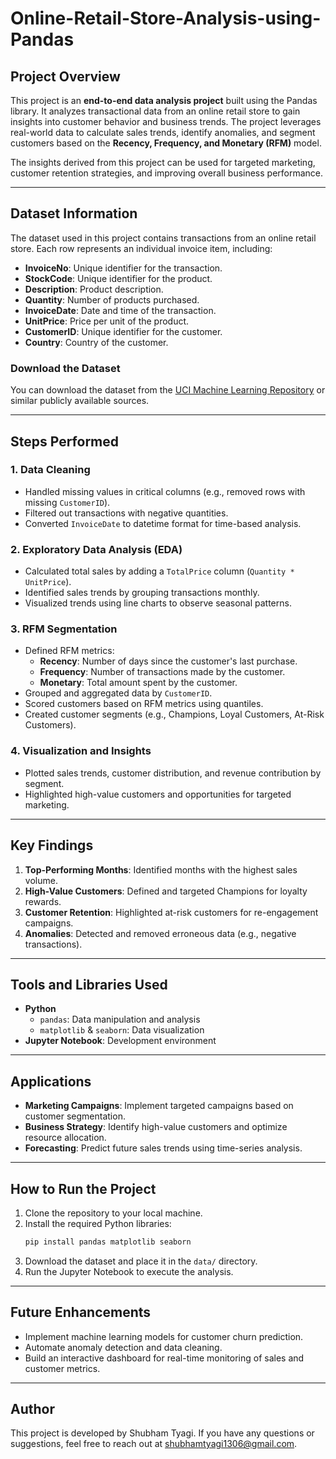 # Online-Retail-Store-Analysis-using-Pandas

## Project Overview
This project is an **end-to-end data analysis project** built using the Pandas library. It analyzes transactional data from an online retail store to gain insights into customer behavior and business trends. The project leverages real-world data to calculate sales trends, identify anomalies, and segment customers based on the **Recency, Frequency, and Monetary (RFM)** model. 

The insights derived from this project can be used for targeted marketing, customer retention strategies, and improving overall business performance.

---

## Dataset Information
The dataset used in this project contains transactions from an online retail store. Each row represents an individual invoice item, including:
- **InvoiceNo**: Unique identifier for the transaction.
- **StockCode**: Unique identifier for the product.
- **Description**: Product description.
- **Quantity**: Number of products purchased.
- **InvoiceDate**: Date and time of the transaction.
- **UnitPrice**: Price per unit of the product.
- **CustomerID**: Unique identifier for the customer.
- **Country**: Country of the customer.

### Download the Dataset
You can download the dataset from the [UCI Machine Learning Repository](https://archive.ics.uci.edu/ml/datasets/Online+Retail) or similar publicly available sources.

---

## Steps Performed

### 1. **Data Cleaning**
- Handled missing values in critical columns (e.g., removed rows with missing `CustomerID`).
- Filtered out transactions with negative quantities.
- Converted `InvoiceDate` to datetime format for time-based analysis.

### 2. **Exploratory Data Analysis (EDA)**
- Calculated total sales by adding a `TotalPrice` column (`Quantity * UnitPrice`).
- Identified sales trends by grouping transactions monthly.
- Visualized trends using line charts to observe seasonal patterns.

### 3. **RFM Segmentation**
- Defined RFM metrics:
  - **Recency**: Number of days since the customer's last purchase.
  - **Frequency**: Number of transactions made by the customer.
  - **Monetary**: Total amount spent by the customer.
- Grouped and aggregated data by `CustomerID`.
- Scored customers based on RFM metrics using quantiles.
- Created customer segments (e.g., Champions, Loyal Customers, At-Risk Customers).

### 4. **Visualization and Insights**
- Plotted sales trends, customer distribution, and revenue contribution by segment.
- Highlighted high-value customers and opportunities for targeted marketing.

---

## Key Findings
1. **Top-Performing Months**: Identified months with the highest sales volume.
2. **High-Value Customers**: Defined and targeted Champions for loyalty rewards.
3. **Customer Retention**: Highlighted at-risk customers for re-engagement campaigns.
4. **Anomalies**: Detected and removed erroneous data (e.g., negative transactions).

---

## Tools and Libraries Used
- **Python**
  - `pandas`: Data manipulation and analysis
  - `matplotlib` & `seaborn`: Data visualization
- **Jupyter Notebook**: Development environment

---

## Applications
- **Marketing Campaigns**: Implement targeted campaigns based on customer segmentation.
- **Business Strategy**: Identify high-value customers and optimize resource allocation.
- **Forecasting**: Predict future sales trends using time-series analysis.

---

## How to Run the Project
1. Clone the repository to your local machine.
2. Install the required Python libraries:
   ```bash
   pip install pandas matplotlib seaborn
   ```
3. Download the dataset and place it in the `data/` directory.
4. Run the Jupyter Notebook to execute the analysis.

---

## Future Enhancements
- Implement machine learning models for customer churn prediction.
- Automate anomaly detection and data cleaning.
- Build an interactive dashboard for real-time monitoring of sales and customer metrics.

---

## Author
This project is developed by Shubham Tyagi. If you have any questions or suggestions, feel free to reach out at shubhamtyagi1306@gmail.com.
